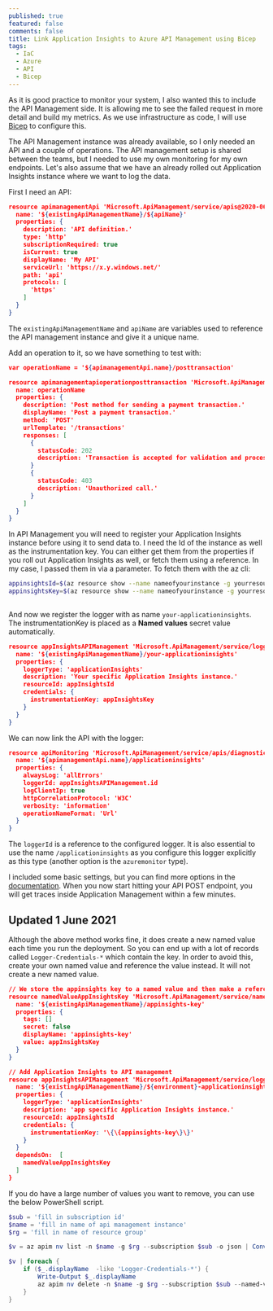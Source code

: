 ```yaml
---
published: true
featured: false
comments: false
title: Link Application Insights to Azure API Management using Bicep
tags:
  - IaC
  - Azure
  - API
  - Bicep
---
```

As it is good practice to monitor your system, I also wanted this to include the API Management side. It is allowing me to see the failed request in more detail and build my metrics. As we use infrastructure as code, I will use [Bicep](https://github.com/Azure/bicep) to configure this.

The API Management instance was already available, so I only needed an API and a couple of operations. The API management setup is shared between the teams, but I needed to use my own monitoring for my own endpoints. Let's also assume that we have an already rolled out Application Insights instance where we want to log the data.

First I need an API:

```json
resource apimanagementApi 'Microsoft.ApiManagement/service/apis@2020-06-01-preview' = {
  name: '${existingApiManagementName}/${apiName}'
  properties: {
    description: 'API definition.'
    type: 'http'   
    subscriptionRequired: true
    isCurrent: true
    displayName: 'My API'
    serviceUrl: 'https://x.y.windows.net/'
    path: 'api'
    protocols: [
      'https'
    ]
  }
}
```

The `existingApiManagementName` and `apiName` are variables used to reference the API management instance and give it a unique name.

Add an operation to it, so we have something to test with:

```json
var operationName = '${apimanagementApi.name}/posttransaction'

resource apimanagementapioperationposttransaction 'Microsoft.ApiManagement/service/apis/operations@2020-06-01-preview' = {
  name: operationName
  properties: {
    description: 'Post method for sending a payment transaction.'
    displayName: 'Post a payment transaction.'
    method: 'POST' 
    urlTemplate: '/transactions'
    responses: [
      {
        statusCode: 202
        description: 'Transaction is accepted for validation and processing.'
      }
      {
        statusCode: 403
        description: 'Unauthorized call.'
      }
    ]
  }
}
```

In API Management you will need to register your Application Insights instance before using it to send data to. I need the Id of the instance as well as the instrumentation key. You can either get them from the properties if you roll out Application Insights as well, or fetch them using a reference. In my case, I passed them in via a parameter. To fetch them with the az cli:

```bash
appinsightsId=$(az resource show --name nameofyourinstance -g yourresourcegroup --resource-type 'microsoft.insights/components' -o tsv --query id)
appinsightsKey=$(az resource show --name nameofyourinstance -g yourresourcegroup --resource-type 'microsoft.insights/components' -o tsv --query properties.InstrumentationKey)
       
```

And now we register the logger with as name `your-applicationinsights`. The instrumentationKey is placed as a **Named values** secret value automatically.

```json
resource appInsightsAPIManagement 'Microsoft.ApiManagement/service/loggers@2020-06-01-preview' = {
  name: '${existingApiManagementName}/your-applicationinsights'
  properties: {
    loggerType: 'applicationInsights'
    description: 'Your specific Application Insights instance.'
    resourceId: appInsightsId
    credentials: {
      instrumentationKey: appInsightsKey
    }
  }
}
```

We can now link the API with the logger:

```json
resource apiMonitoring 'Microsoft.ApiManagement/service/apis/diagnostics@2020-06-01-preview' = {
  name: '${apimanagementApi.name}/applicationinsights'
  properties: {
    alwaysLog: 'allErrors'
    loggerId: appInsightsAPIManagement.id  
    logClientIp: true
    httpCorrelationProtocol: 'W3C'
    verbosity: 'information'
    operationNameFormat: 'Url'
  }
}
```

The `loggerId` is a reference to the configured logger. It is also essential to use the name `/applicationinsights` as you configure this logger explicitly as this type (another option is the `azuremonitor` type).

I included some basic settings, but you can find more options in the [documentation](https://docs.microsoft.com/en-us/azure/templates/microsoft.apimanagement/2019-01-01/service/apis/diagnostics?tabs=bicep).
When you now start hitting your API POST endpoint, you will get traces inside Application Management within a few minutes.

## Updated 1 June 2021

Although the above method works fine, it does create a new named value each time you run the deployment. So you can end up with a lot of records called `Logger-Credentials-*` which contain the key. In order to avoid this, create your own named value and reference the value instead. It will not create a new named value.

```json
// We store the appinsights key to a named value and then make a reference to it
resource namedValueAppInsightsKey 'Microsoft.ApiManagement/service/namedValues@2020-06-01-preview' = {
  name: '${existingApiManagementName}/appinsights-key'
  properties: {
    tags: []
    secret: false
    displayName: 'appinsights-key'
    value: appInsightsKey
  }
}

// Add Application Insights to API management
resource appInsightsAPIManagement 'Microsoft.ApiManagement/service/loggers@2020-06-01-preview' = {
  name: '${existingApiManagementName}/${environment}-applicationinsights'
  properties: {
    loggerType: 'applicationInsights'
    description: 'app specific Application Insights instance.'
    resourceId: appInsightsId
    credentials: {
      instrumentationKey: '\{\{appinsights-key\}\}'
    }
  }
  dependsOn:  [
    namedValueAppInsightsKey
  ]
}
```

If you do have a large number of values you want to remove, you can use the below PowerShell script.

```powershell
$sub = 'fill in subscription id'
$name = 'fill in name of api management instance'
$rg = 'fill in name of resource group'

$v = az apim nv list -n $name -g $rg --subscription $sub -o json | ConvertFrom-Json 

$v | foreach { 
    if ($_.displayName  -like 'Logger-Credentials-*') {
        Write-Output $_.displayName
        az apim nv delete -n $name -g $rg --subscription $sub --named-value-id $_.name -y
    }
}
```
